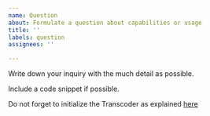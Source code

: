 ```yaml
---
name: Question
about: Formulate a question about capabilities or usage
title: ''
labels: question
assignees: ''

---
```


Write down your inquiry with the much detail as possible.

Include a code snippet if possible.

Do not forget to initialize the Transcoder as explained [here](https://github.com/Efferent-Health/fo-dicom.Codecs#usage)
